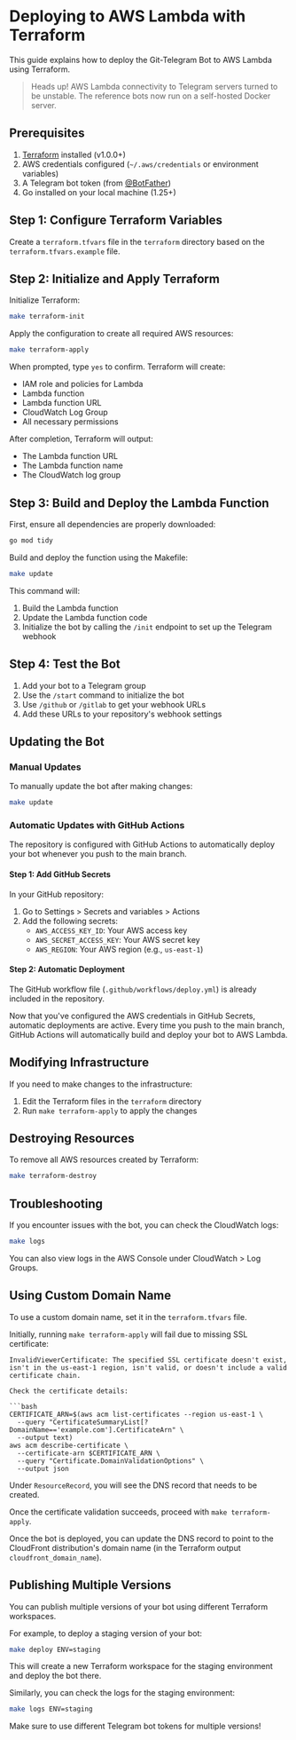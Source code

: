 # Deploying to AWS Lambda with Terraform

This guide explains how to deploy the Git-Telegram Bot to AWS Lambda using Terraform.

> Heads up! AWS Lambda connectivity to Telegram servers turned to be unstable.
> The reference bots now run on a self-hosted Docker server.

## Prerequisites

1. [Terraform](https://www.terraform.io/downloads.html) installed (v1.0.0+)
2. AWS credentials configured (`~/.aws/credentials` or environment variables)
3. A Telegram bot token (from [@BotFather](https://t.me/BotFather))
4. Go installed on your local machine (1.25+)

## Step 1: Configure Terraform Variables

Create a `terraform.tfvars` file in the `terraform` directory based on the `terraform.tfvars.example` file.

## Step 2: Initialize and Apply Terraform

Initialize Terraform:

```bash
make terraform-init
```

Apply the configuration to create all required AWS resources:

```bash
make terraform-apply
```

When prompted, type `yes` to confirm. Terraform will create:

- IAM role and policies for Lambda
- Lambda function
- Lambda function URL
- CloudWatch Log Group
- All necessary permissions

After completion, Terraform will output:

- The Lambda function URL
- The Lambda function name
- The CloudWatch log group

## Step 3: Build and Deploy the Lambda Function

First, ensure all dependencies are properly downloaded:

```bash
go mod tidy
```

Build and deploy the function using the Makefile:

```bash
make update
```

This command will:

1. Build the Lambda function
2. Update the Lambda function code
3. Initialize the bot by calling the `/init` endpoint to set up the Telegram webhook

## Step 4: Test the Bot

1. Add your bot to a Telegram group
2. Use the `/start` command to initialize the bot
3. Use `/github` or `/gitlab` to get your webhook URLs
4. Add these URLs to your repository's webhook settings

## Updating the Bot

### Manual Updates

To manually update the bot after making changes:

```bash
make update
```

### Automatic Updates with GitHub Actions

The repository is configured with GitHub Actions to automatically deploy your bot whenever you push to the main branch.

#### Step 1: Add GitHub Secrets

In your GitHub repository:

1. Go to Settings > Secrets and variables > Actions
2. Add the following secrets:
   - `AWS_ACCESS_KEY_ID`: Your AWS access key
   - `AWS_SECRET_ACCESS_KEY`: Your AWS secret key
   - `AWS_REGION`: Your AWS region (e.g., `us-east-1`)

#### Step 2: Automatic Deployment

The GitHub workflow file (`.github/workflows/deploy.yml`) is already included in the repository.

Now that you've configured the AWS credentials in GitHub Secrets, automatic deployments are active. Every time you push to the main branch, GitHub Actions will automatically build and deploy your bot to AWS Lambda.

## Modifying Infrastructure

If you need to make changes to the infrastructure:

1. Edit the Terraform files in the `terraform` directory
2. Run `make terraform-apply` to apply the changes

## Destroying Resources

To remove all AWS resources created by Terraform:

```bash
make terraform-destroy
```

## Troubleshooting

If you encounter issues with the bot, you can check the CloudWatch logs:

```bash
make logs
```

You can also view logs in the AWS Console under CloudWatch > Log Groups.

## Using Custom Domain Name

To use a custom domain name, set it in the `terraform.tfvars` file.

Initially, running `make terraform-apply` will fail due to missing SSL certificate:

```log
InvalidViewerCertificate: The specified SSL certificate doesn't exist, isn't in the us-east-1 region, isn't valid, or doesn't include a valid certificate chain.

Check the certificate details:

```bash
CERTIFICATE_ARN=$(aws acm list-certificates --region us-east-1 \
  --query "CertificateSummaryList[?DomainName=='example.com'].CertificateArn" \
  --output text)
aws acm describe-certificate \
  --certificate-arn $CERTIFICATE_ARN \
  --query "Certificate.DomainValidationOptions" \
  --output json
```

Under `ResourceRecord`, you will see the DNS record that needs to be created.

Once the certificate validation succeeds, proceed with `make terraform-apply`.

Once the bot is deployed, you can update the DNS record to point to the CloudFront distribution's domain name (in the Terraform output `cloudfront_domain_name`).

## Publishing Multiple Versions

You can publish multiple versions of your bot using different Terraform workspaces.

For example, to deploy a staging version of your bot:

```bash
make deploy ENV=staging
```

This will create a new Terraform workspace for the staging environment and deploy the bot there.

Similarly, you can check the logs for the staging environment:

```bash
make logs ENV=staging
```

Make sure to use different Telegram bot tokens for multiple versions!
